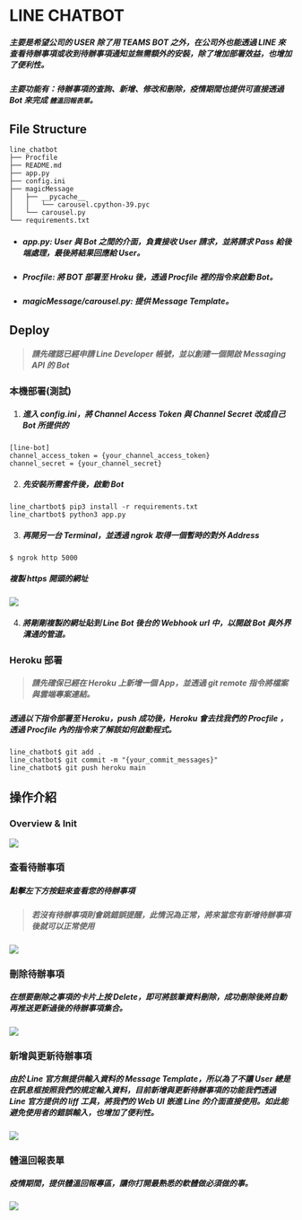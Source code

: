 # LINE CHATBOT
##### 主要是希望公司的 USER 除了用 TEAMS BOT 之外，在公司外也能透過 LINE 來查看待辦事項或收到待辦事項通知並無需額外的安裝，除了增加部署效益，也增加了便利性。
##### 主要功能有：待辦事項的查詢、新增、修改和刪除，疫情期間也提供可直接透過 Bot 來完成 `體溫回報表單`。
## File Structure
```
line_chatbot
├── Procfile
├── README.md
├── app.py
├── config.ini
├── magicMessage
│   ├── __pycache__
│   │   └── carousel.cpython-39.pyc
│   └── carousel.py
└── requirements.txt
```
* ##### app.py: User 與 Bot 之間的介面，負責接收 User 請求，並將請求 Pass 給後端處理，最後將結果回應給 User。
* ##### Procfile: 將 BOT 部署至 Hroku 後，透過 Procfile 裡的指令來啟動 Bot。
* ##### magicMessage/carousel.py: 提供 Message Template。

## Deploy
> ##### 請先確認已經申請 Line Developer 帳號，並以創建一個開啟 Messaging API 的 Bot
### 本機部署(測試)

1. ##### 進入 config.ini，將 Channel Access Token 與 Channel Secret 改成自己 Bot 所提供的
```
[line-bot]
channel_access_token = {your_channel_access_token}
channel_secret = {your_channel_secret}
```
2. ##### 先安裝所需套件後，啟動 Bot
```
line_chartbot$ pip3 install -r requirements.txt
line_chartbot$ python3 app.py
```
3. ##### 再開另一台 Terminal，並透過 ngrok 取得一個暫時的對外 Address
```
$ ngrok http 5000
```
##### 複製 https 開頭的網址
![](https://i.imgur.com/qZZo5ki.png)

4. ##### 將剛剛複製的網址貼到 Line Bot 後台的 Webhook url 中，以開啟 Bot 與外界溝通的管道。

### Heroku 部署
> ##### 請先確保已經在 Heroku 上新增一個 App，並透過 git remote 指令將檔案與雲端專案連結。
##### 透過以下指令部署至 Heroku，push 成功後，Heroku 會去找我們的 Procfile ，透過 Procfile 內的指令來了解該如何啟動程式。
```
line_chatbot$ git add .
line_chatbot$ git commit -m "{your_commit_messages}"
line_chatbot$ git push heroku main
```

## 操作介紹
### Overview & Init
![](https://i.imgur.com/lemkSCT.png)

### 查看待辦事項
##### 點擊左下方按鈕來查看您的待辦事項
> ##### 若沒有待辦事項則會跳錯誤提醒，此情況為正常，將來當您有新增待辦事項後就可以正常使用
![](https://i.imgur.com/qf4occa.png)

### 刪除待辦事項
##### 在想要刪除之事項的卡片上按 Delete，即可將該筆資料刪除，成功刪除後將自動再推送更新過後的待辦事項集合。
![](https://i.imgur.com/1ssI5Fc.png)

### 新增與更新待辦事項
##### 由於 Line 官方無提供輸入資料的 Message Template，所以為了不讓 User 總是在訊息框按照我們的規定輸入資料，目前新增與更新待辦事項的功能我們透過 Line 官方提供的 liff 工具，將我們的 Web UI 嵌進 Line 的介面直接使用。如此能避免使用者的錯誤輸入，也增加了便利性。
![](https://i.imgur.com/U1YgKdb.png)

### 體溫回報表單
##### 疫情期間，提供體溫回報專區，讓你打開最熟悉的軟體做必須做的事。
![](https://i.imgur.com/W9b1xqb.png)
